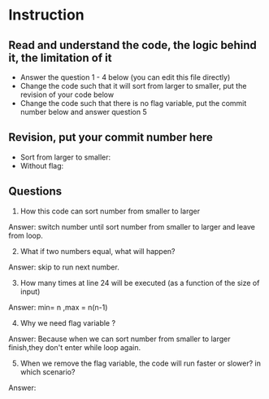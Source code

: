 ﻿# Instruction

## Read and understand the code, the logic behind it, the limitation of it
* Answer the question 1 - 4 below (you can edit this file directly)
* Change the code such that it will sort from larger to smaller, put the revision of your code below
* Change the code such that there is no flag variable, put the commit number below and answer question 5 


## Revision, put your commit number here
* Sort from larger to smaller:
* Without flag:

## Questions
1. How this code can sort number from smaller to larger
 
Answer: switch number until sort number from smaller to larger and leave from loop.

2. What if two numbers equal, what will happen? 

Answer: skip to run next number.

3. How many times at line 24 will be executed (as a function of the size of input) 

Answer: min= n ,max = n(n-1)

4. Why we need flag variable ? 

Answer: Because when we can sort number from smaller to larger finish,they don't enter while loop again.

5. When we remove the flag variable, the code will run faster or slower? in which scenario? 

Answer: